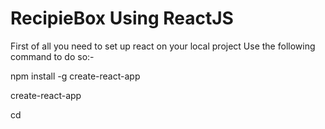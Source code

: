 # RecipieBox Using ReactJS

First of all you need to set up react on your local project
Use the following command to do so:-

npm install -g create-react-app 

create-react-app <your project name>

cd <your project name>
